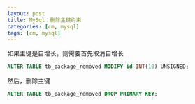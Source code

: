 ```yaml
---
layout: post
title: MySql：删除主键约束
categories: [cm, mysql]
tags: [cm, mysql]
---
```



如果主键是自增长，则需要首先取消自增长 

```sql
ALTER TABLE tb_package_removed MODIFY id INT(10) UNSIGNED; 
```

然后，删除主键 

```sql
ALTER TABLE tb_package_removed DROP PRIMARY KEY;
```